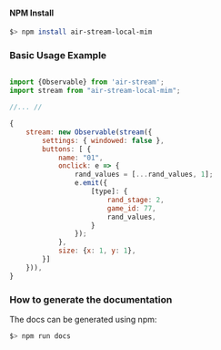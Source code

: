 #### NPM Install 
   
   ```sh
   $> npm install air-stream-local-mim
   ```
   
   ### Basic Usage Example ###
   
   ```js
   
   import {Observable} from 'air-stream';
   import stream from "air-stream-local-mim";
   
   //... //
   
   {
       stream: new Observable(stream({
           settings: { windowed: false },
           buttons: [ {
               name: "01",
               onclick: e => {
                   rand_values = [...rand_values, 1];
                   e.emit({
                       [type]: {
                           rand_stage: 2,
                           game_id: 77,
                           rand_values,
                       }
                   });
               },
               size: {x: 1, y: 1},
           }]
       })),
   }
   
   ```
   
   ### How to generate the documentation ###
   
   The docs can be generated using npm:
   
   ```sh
   $> npm run docs
   ```
